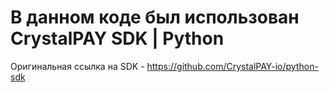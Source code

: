 # В данном коде был использован CrystalPAY SDK | Python

Оригинальная ссылка на SDK - https://github.com/CrystalPAY-io/python-sdk

